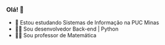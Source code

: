 ### Olá! 🖖

- 🏫 Estou estudando Sistemas de Informação na PUC Minas
- 👨‍💻 Sou desenvolvedor Back-end | Python
- 👨‍🏫 Sou professor de Matemática

<!--
**JeiversonChristian/JeiversonChristian** is a ✨ _special_ ✨ repository because its `README.md` (this file) appears on your GitHub profile.

Here are some ideas to get you started:

- 🔭 I’m currently working on ...
- 🌱 I’m currently learning ...
- 👯 I’m looking to collaborate on ...
- 🤔 I’m looking for help with ...
- 💬 Ask me about ...
- 📫 How to reach me: ...
- 😄 Pronouns: ...
- ⚡ Fun fact: ...
-->
